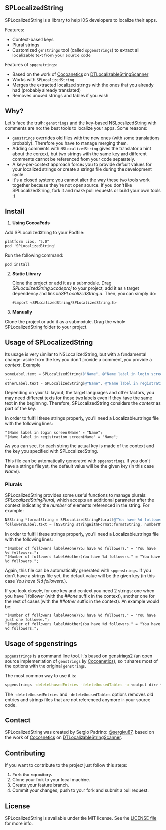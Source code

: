 ## SPLocalizedString

SPLocalizedString is a library to help iOS developers to localize their apps.

Features:

* Context-based keys
* Plural strings
* Customized ```genstrings``` tool (called ```spgenstrings```) to extract all localizable text from your source code

Features of ```spgenstrings```:

* Based on the work of [Cocoanetics](http://www.cocoanetics.com/) on [DTLocalizableStringScanner](https://github.com/Cocoanetics/DTLocalizableStringScanner)
* Works with ```SPLocalizedString```
* Merges the extracted localized strings with the ones that you already had (probably already translated)
* Removes unused strings and tables if you wish

## Why?

Let's face the truth: ```genstrings``` and the key-based NSLocalizedString with comments are not the best tools to localize your apps. Some reasons:

* ```genstrings``` overrides old files with the new ones (with some translations probably). Therefore you have to manage merging them.
* Adding comments with ```NSLocalizedString``` gives the translator a hint about the context, but two strings with the same key and different comments cannot be referenced from your code separately.
* A key-per-context approach forces you to provide default values for your localized strings or create a strings file during the development cycle.
* It's a closed system: you cannot alter the way these two tools work together because they're not open source. If you don't like SPLocalizedString, fork it and make pull requests or build your own tools :)

## Install

1. **Using CocoaPods**

  Add SPLocalizedString to your Podfile:

  ```
  platform :ios, "6.0"
  pod 'SPLocalizedString'
  ```

  Run the following command:

  ```
  pod install
  ```

2. **Static Library**

    Clone the project or add it as a submodule. Drag *SPLocalizedString.xcodeproj* to your project, add it as a target dependency and link *libSPLocalizedString.a*.
    Then, you can simply do:

    ```
    #import <SPLocalizedString/SPLocalizedString.h>
    ```

3. **Manually**

  Clone the project or add it as a submodule. Drag the whole SPLocalizedString folder to your project.

## Usage of SPLocalizedString

Its usage is very similar to NSLocalizedString, but with a fundamental change: aside from the key you don't provide a comment, you provide a *context*. Example:

```objective-c
someLabel.text = SPLocalizedString(@"Name", @"Name label in login screen")
...
otherLabel.text = SPLocalizedString(@"Name", @"Name label in registration screen")
```

Depending on your UI layout, the target languages and other factors, you may need different texts for those two labels even if they have the same text in the beginning. Therefore, SPLocalizedString considers the *context* as part of the key.

In order to fulfill these strings properly, you'll need a Localizable.strings file with the following lines:

```
"(Name label in login screen)Name" = "Name";
"(Name label in registration screen)Name" = "Name";
```

As you can see, for each string the actual key is made of the context and the key you specified with SPLocalizedString.

This file can be automatically generated with ```spgenstrings```. If you don't have a strings file yet, the default value will be the given key (in this case _Name_).

### Plurals

SPLocalizedString provides some useful functions to manage plurals: *SPLocalizedStringPlural*, which accepts an additional parameter after the context indicating the _number_ of elements referenced in the string. For example:

```objective-c
NSString *formatString = SPLocalizedStringPlural(@"You have %d followers.", @"Number of followers label", numberOfFollowers);
followersLabel.text = [NSString stringWithFormat:formatString, numberOfFollowers];
```

In order to fulfill these strings properly, you'll need a Localizable.strings file with the following lines:

```
"(Number of followers label##one)You have %d followers." = "You have %d followers.";
"(Number of followers label##other)You have %d followers." = "You have %d followers.";
```

Again, this file can be automatically generated with ```spgenstrings```. If you don't have a strings file yet, the default value will be the given key (in this case _You have %d followers._).

If you look closely, for one key and context you need 2 strings: one when you have 1 follower (with the *##one* suffix in the context), another one for the rest of cases (with the *##other* suffix in the context). An example would be:

```
"(Number of followers label##one)You have %d followers." = "You have just one follower.";
"(Number of followers label##other)You have %d followers." = "You have %d followers.";
```

## Usage of spgenstrings

```spgenstrings``` is a command line tool. It's based on [genstrings2](https://github.com/Cocoanetics/DTLocalizableStringScanner) (an open source implementation of ```genstrings``` by [Cocoanetics](http://www.cocoanetics.com/)), so it shares most of the options with the original ```genstrings```.

The most common way to use it is:
```bash
spgenstrings -deleteUnusedEntries -deleteUnusedTables -o <output dir> <source files to process...>
```

The ```-deleteUnusedEntries``` and ```-deleteUnusedTables``` options removes old entries and strings files that are not referenced anymore in your source code.

## Contact

SPLocalizedString was created by Sergio Padrino: [@sergiou87](https://twitter.com/sergiou87), based on the work of [Cocoanetics](http://www.cocoanetics.com/) on [DTLocalizableStringScanner](https://github.com/Cocoanetics/DTLocalizableStringScanner).

## Contributing

If you want to contribute to the project just follow this steps:

1. Fork the repository.
2. Clone your fork to your local machine.
3. Create your feature branch.
4. Commit your changes, push to your fork and submit a pull request.

## License

SPLocalizedString is available under the MIT license. See the [LICENSE file](https://github.com/sergiou87/SPLocalizedString/blob/master/LICENSE) for more info.
